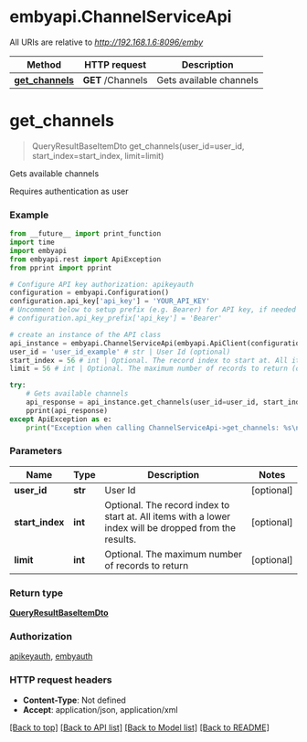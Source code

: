 # embyapi.ChannelServiceApi

All URIs are relative to *http://192.168.1.6:8096/emby*

Method | HTTP request | Description
------------- | ------------- | -------------
[**get_channels**](ChannelServiceApi.md#get_channels) | **GET** /Channels | Gets available channels

# **get_channels**
> QueryResultBaseItemDto get_channels(user_id=user_id, start_index=start_index, limit=limit)

Gets available channels

Requires authentication as user

### Example
```python
from __future__ import print_function
import time
import embyapi
from embyapi.rest import ApiException
from pprint import pprint

# Configure API key authorization: apikeyauth
configuration = embyapi.Configuration()
configuration.api_key['api_key'] = 'YOUR_API_KEY'
# Uncomment below to setup prefix (e.g. Bearer) for API key, if needed
# configuration.api_key_prefix['api_key'] = 'Bearer'

# create an instance of the API class
api_instance = embyapi.ChannelServiceApi(embyapi.ApiClient(configuration))
user_id = 'user_id_example' # str | User Id (optional)
start_index = 56 # int | Optional. The record index to start at. All items with a lower index will be dropped from the results. (optional)
limit = 56 # int | Optional. The maximum number of records to return (optional)

try:
    # Gets available channels
    api_response = api_instance.get_channels(user_id=user_id, start_index=start_index, limit=limit)
    pprint(api_response)
except ApiException as e:
    print("Exception when calling ChannelServiceApi->get_channels: %s\n" % e)
```

### Parameters

Name | Type | Description  | Notes
------------- | ------------- | ------------- | -------------
 **user_id** | **str**| User Id | [optional] 
 **start_index** | **int**| Optional. The record index to start at. All items with a lower index will be dropped from the results. | [optional] 
 **limit** | **int**| Optional. The maximum number of records to return | [optional] 

### Return type

[**QueryResultBaseItemDto**](QueryResultBaseItemDto.md)

### Authorization

[apikeyauth](../README.md#apikeyauth), [embyauth](../README.md#embyauth)

### HTTP request headers

 - **Content-Type**: Not defined
 - **Accept**: application/json, application/xml

[[Back to top]](#) [[Back to API list]](../README.md#documentation-for-api-endpoints) [[Back to Model list]](../README.md#documentation-for-models) [[Back to README]](../README.md)

